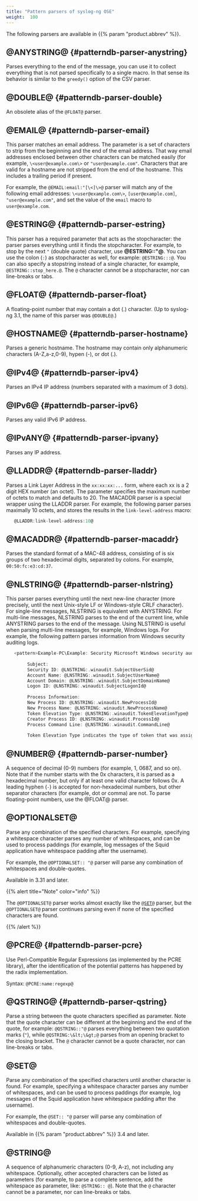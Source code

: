 ```yaml
---
title: "Pattern parsers of syslog-ng OSE"
weight:  100
---
```

<!-- DISCLAIMER: This file is based on the syslog-ng Open Source Edition documentation https://github.com/balabit/syslog-ng-ose-guides/commit/2f4a52ee61d1ea9ad27cb4f3168b95408fddfdf2 and is used under the terms of The syslog-ng Open Source Edition Documentation License. The file has been modified by Axoflow. -->

The following parsers are available in {{% param "product.abbrev" %}}.


## @ANYSTRING@ {#patterndb-parser-anystring}

Parses everything to the end of the message, you can use it to collect everything that is not parsed specifically to a single macro. In that sense its behavior is similar to the `greedy()` option of the CSV parser.



## @DOUBLE@ {#patterndb-parser-double}

An obsolete alias of the `@FLOAT@` parser.



## @EMAIL@ {#patterndb-parser-email}

This parser matches an email address. The parameter is a set of characters to strip from the beginning and the end of the email address. That way email addresses enclosed between other characters can be matched easily (for example, `\<user@example.com\>` or `"user@example.com"`. Characters that are valid for a hostname are not stripped from the end of the hostname. This includes a trailing period if present.

For example, the `@EMAIL:email:"[\<]\>@` parser will match any of the following email addresses: `\<user@example.com\>`, `[user@example.com]`, `"user@example.com"`, and set the value of the `email` macro to `user@example.com`.



## @ESTRING@ {#patterndb-parser-estring}

This parser has a required parameter that acts as the stopcharacter: the parser parses everything until it finds the stopcharacter. For example, to stop by the next `"` (double quote) character, use **@ESTRING::"@**. You can use the colon (`:`) as stopcharacter as well, for example: `@ESTRING:::@`. You can also specify a stopstring instead of a single character, for example, `@ESTRING::stop_here.@`. The `@` character cannot be a stopcharacter, nor can line-breaks or tabs.



## @FLOAT@ {#patterndb-parser-float}

A floating-point number that may contain a dot (.) character. (Up to syslog-ng 3.1, the name of this parser was `@DOUBLE@`.)



## @HOSTNAME@ {#patterndb-parser-hostname}

Parses a generic hostname. The hostname may contain only alphanumeric characters (A-Z,a-z,0-9), hypen (-), or dot (.).



## @IPv4@ {#patterndb-parser-ipv4}

Parses an IPv4 IP address (numbers separated with a maximum of 3 dots).



## @IPv6@ {#patterndb-parser-ipv6}

Parses any valid IPv6 IP address.



## @IPvANY@ {#patterndb-parser-ipvany}

Parses any IP address.



## @LLADDR@ {#patterndb-parser-lladdr}

Parses a Link Layer Address in the `xx:xx:xx:...` form, where each xx is a 2 digit HEX number (an octet). The parameter specifies the maximum number of octets to match and defaults to 20. The MACADDR parser is a special wrapper using the LLADDR parser. For example, the following parser parses maximally 10 octets, and stores the results in the `link-level-address` macro:

```c
   @LLADDR:link-level-address:10@

```



## @MACADDR@ {#patterndb-parser-macaddr}

Parses the standard format of a MAC-48 address, consisting of is six groups of two hexadecimal digits, separated by colons. For example, `00:50:fc:e3:cd:37`.



## @NLSTRING@ {#patterndb-parser-nlstring}

This parser parses everything until the next new-line character (more precisely, until the next Unix-style LF or Windows-style CRLF character). For single-line messages, NLSTRING is equivalent with ANYSTRING. For multi-line messages, NLSTRING parses to the end of the current line, while ANYSTRING parses to the end of the message. Using NLSTRING is useful when parsing multi-line messages, for example, Windows logs. For example, the following pattern parses information from Windows security auditing logs.

```c
   <pattern>Example-PC\Example: Security Microsoft Windows security auditing.: [Success Audit] A new process has been created.
    
        Subject:
        Security ID: @LNSTRING:.winaudit.SubjectUserSid@
        Account Name: @LNSTRING:.winaudit.SubjectUserName@
        Account Domain: @LNSTRING:.winaudit.SubjectDomainName@
        Logon ID: @LNSTRING:.winaudit.SubjectLogonId@
    
        Process Information:
        New Process ID: @LNSTRING:.winaudit.NewProcessId@
        New Process Name: @LNSTRING:.winaudit.NewProcessName@
        Token Elevation Type: @LNSTRING:.winaudit.TokenElevationType@
        Creator Process ID: @LNSTRING:.winaudit.ProcessId@
        Process Command Line: @LNSTRING:.winaudit.CommandLine@
    
        Token Elevation Type indicates the type of token that was assigned to the new process in accordance with User Account Control policy.</pattern>

```



## @NUMBER@ {#patterndb-parser-number}

A sequence of decimal (0-9) numbers (for example, 1, 0687, and so on). Note that if the number starts with the 0x characters, it is parsed as a hexadecimal number, but only if at least one valid character follows 0x. A leading hyphen (`-`) is accepted for non-hexadecimal numbers, but other separator characters (for example, dot or comma) are not. To parse floating-point numbers, use the @FLOAT@ parser.



## @OPTIONALSET@

Parse any combination of the specified characters. For example, specifying a whitespace character parses any number of whitespaces, and can be used to process paddings (for example, log messages of the Squid application have whitespace padding after the username).

For example, the `@OPTIONALSET:: "@` parser will parse any combination of whitespaces and double-quotes.

Available in 3.31 and later.

{{% alert title="Note" color="info" %}}

The `@OPTIONALSET@` parser works almost exactly like the [`@SET@`](#patterndb-parser-set) parser, but the `@OPTIONALSET@` parser continues parsing even if none of the specified characters are found.

{{% /alert %}}



## @PCRE@ {#patterndb-parser-pcre}

Use Perl-Compatible Regular Expressions (as implemented by the PCRE library), after the identification of the potential patterns has happened by the radix implementation.

Syntax: `@PCRE:name:regexp@`



## @QSTRING@ {#patterndb-parser-qstring}

Parse a string between the quote characters specified as parameter. Note that the quote character can be different at the beginning and the end of the quote, for example: `@QSTRING::"@` parses everything between two quotation marks (`"`), while `@QSTRING:\&lt;\&gt;@` parses from an opening bracket to the closing bracket. The `@` character cannot be a quote character, nor can line-breaks or tabs.



## @SET@

Parse any combination of the specified characters until another character is found. For example, specifying a whitespace character parses any number of whitespaces, and can be used to process paddings (for example, log messages of the Squid application have whitespace padding after the username).

For example, the `@SET:: "@` parser will parse any combination of whitespaces and double-quotes.

Available in {{% param "product.abbrev" %}} 3.4 and later.



## @STRING@

A sequence of alphanumeric characters (0-9, A-z), not including any whitespace. Optionally, other accepted characters can be listed as parameters (for example, to parse a complete sentence, add the whitespace as parameter, like: `@STRING:: @`). Note that the `@` character cannot be a parameter, nor can line-breaks or tabs.

